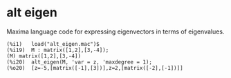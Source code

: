 # alt eigen

 Maxima language code for expressing eigenvectors in terms of eigenvalues.

 ~~~
(%i1)	load("alt_eigen.mac")$
(%i19)	M : matrix([1,2],[3,-4]);
(M)	matrix([1,2],[3,-4])
(%i20)	alt_eigen(M, 'var = z, 'maxdegree = 1);
(%o20)	[z=-5,[matrix([-1],[3])],z=2,[matrix([-2],[-1])]]
 ~~~

